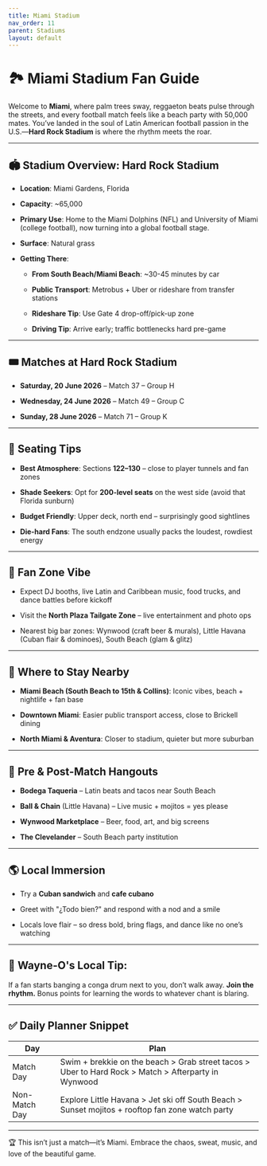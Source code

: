```yaml
---
title: Miami Stadium
nav_order: 11
parent: Stadiums
layout: default
---
```


# 🏞️ Miami Stadium Fan Guide

Welcome to **Miami**, where palm trees sway, reggaeton beats pulse through the streets, and every football match feels like a beach party with 50,000 mates. You’ve landed in the soul of Latin American football passion in the U.S.—**Hard Rock Stadium** is where the rhythm meets the roar.

---

## 🏟️ Stadium Overview: Hard Rock Stadium

- **Location**: Miami Gardens, Florida
    
- **Capacity**: ~65,000
    
- **Primary Use**: Home to the Miami Dolphins (NFL) and University of Miami (college football), now turning into a global football stage.
    
- **Surface**: Natural grass
    
- **Getting There**:
    
    - **From South Beach/Miami Beach**: ~30-45 minutes by car
        
    - **Public Transport**: Metrobus + Uber or rideshare from transfer stations
        
    - **Rideshare Tip**: Use Gate 4 drop-off/pick-up zone
        
    - **Driving Tip**: Arrive early; traffic bottlenecks hard pre-game
        

---

## 🎟️ Matches at Hard Rock Stadium

- **Saturday, 20 June 2026** – Match 37 – Group H
    
- **Wednesday, 24 June 2026** – Match 49 – Group C
    
- **Sunday, 28 June 2026** – Match 71 – Group K
    

---

## 🚤 Seating Tips

- **Best Atmosphere**: Sections **122–130** – close to player tunnels and fan zones
    
- **Shade Seekers**: Opt for **200-level seats** on the west side (avoid that Florida sunburn)
    
- **Budget Friendly**: Upper deck, north end – surprisingly good sightlines
    
- **Die-hard Fans**: The south endzone usually packs the loudest, rowdiest energy
    

---

## 🎹 Fan Zone Vibe

- Expect DJ booths, live Latin and Caribbean music, food trucks, and dance battles before kickoff
    
- Visit the **North Plaza Tailgate Zone** – live entertainment and photo ops
    
- Nearest big bar zones: Wynwood (craft beer & murals), Little Havana (Cuban flair & dominoes), South Beach (glam & glitz)
    

---

## 🏨 Where to Stay Nearby

- **Miami Beach (South Beach to 15th & Collins)**: Iconic vibes, beach + nightlife + fan base
    
- **Downtown Miami**: Easier public transport access, close to Brickell dining
    
- **North Miami & Aventura**: Closer to stadium, quieter but more suburban
    

---

## 🍻 Pre & Post-Match Hangouts

- **Bodega Taqueria** – Latin beats and tacos near South Beach
    
- **Ball & Chain** (Little Havana) – Live music + mojitos = yes please
    
- **Wynwood Marketplace** – Beer, food, art, and big screens
    
- **The Clevelander** – South Beach party institution
    

---

## 🌎 Local Immersion

- Try a **Cuban sandwich** and **cafe cubano**
    
- Greet with "¿Todo bien?" and respond with a nod and a smile
    
- Locals love flair – so dress bold, bring flags, and dance like no one’s watching
    

---

## 🔹 Wayne-O's Local Tip:

If a fan starts banging a conga drum next to you, don’t walk away. **Join the rhythm.** Bonus points for learning the words to whatever chant is blaring.

---

## ✅ Daily Planner Snippet

|**Day**|**Plan**|
|---|---|
|Match Day|Swim + brekkie on the beach > Grab street tacos > Uber to Hard Rock > Match > Afterparty in Wynwood|
|Non-Match Day|Explore Little Havana > Jet ski off South Beach > Sunset mojitos + rooftop fan zone watch party|

---

🏆 This isn’t just a match—it’s Miami. Embrace the chaos, sweat, music, and love of the beautiful game.